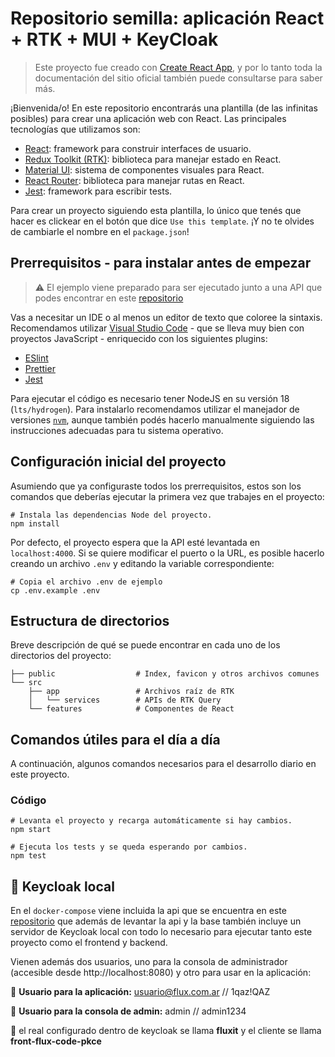 # Repositorio semilla: aplicación React + RTK + MUI + KeyCloak

>  Este proyecto fue creado con [Create React App](https://create-react-app.dev/), y por lo tanto toda la documentación del sitio oficial también puede consultarse para saber más.

¡Bienvenida/o! En este repositorio encontrarás una plantilla (de las infinitas posibles) para crear una aplicación web con React. Las principales tecnologías que utilizamos son:

- [React](https://reactjs.org/): framework para construir interfaces de usuario.
- [Redux Toolkit (RTK)](https://redux-toolkit.js.org/): biblioteca para manejar estado en React.
- [Material UI](https://material-ui.com/): sistema de componentes visuales para React.
- [React Router](https://reactrouter.com/): biblioteca para manejar rutas en React.
- [Jest](https://jestjs.io/): framework para escribir tests.

Para crear un proyecto siguiendo esta plantilla, lo único que tenés que hacer es clickear en el botón que dice `Use this template`. ¡Y no te olvides de cambiarle el nombre en el `package.json`!

## Prerrequisitos - para instalar antes de empezar

> ⚠️ El ejemplo viene preparado para ser ejecutado junto a una API que podes encontrar en este [repositorio](https://gitlab.extranet.fluxit.com.ar/technology/arquitectura-de-referencia/authorization/nest-with-keycloak)

Vas a necesitar un IDE o al menos un editor de texto que coloree la sintaxis. Recomendamos utilizar [Visual Studio Code](https://code.visualstudio.com/) - que se lleva muy bien con proyectos JavaScript - enriquecido con los siguientes plugins:

- [ESlint](https://marketplace.visualstudio.com/items?itemName=dbaeumer.vscode-eslint)
- [Prettier](https://marketplace.visualstudio.com/items?itemName=esbenp.prettier-vscode)
- [Jest](https://marketplace.visualstudio.com/items?itemName=Orta.vscode-jest)

Para ejecutar el código es necesario tener NodeJS en su versión 18 (`lts/hydrogen`). Para instalarlo recomendamos utilizar el manejador de versiones [`nvm`](https://github.com/nvm-sh/nvm), aunque también podés hacerlo manualmente siguiendo las instrucciones adecuadas para tu sistema operativo.

## Configuración inicial del proyecto

Asumiendo que ya configuraste todos los prerrequisitos, estos son los comandos que deberías ejecutar la primera vez que trabajes en el proyecto:

```shell
# Instala las dependencias Node del proyecto.
npm install
```

Por defecto, el proyecto espera que la API esté levantada en `localhost:4000`. Si se quiere modificar el puerto o la URL, es posible hacerlo creando un archivo `.env` y editando la variable correspondiente:

```shell
# Copia el archivo .env de ejemplo
cp .env.example .env
```

## Estructura de directorios

Breve descripción de qué se puede encontrar en cada uno de los directorios del proyecto:

```shell
├── public                  # Index, favicon y otros archivos comunes
└── src
    ├── app                 # Archivos raíz de RTK
    │   └── services        # APIs de RTK Query
    └── features            # Componentes de React
```

## Comandos útiles para el día a día

A continuación, algunos comandos necesarios para el desarrollo diario en este proyecto.

### Código

```shell
# Levanta el proyecto y recarga automáticamente si hay cambios.
npm start

# Ejecuta los tests y se queda esperando por cambios.
npm test
```

## 🔑 Keycloak local

En el `docker-compose` viene incluida la api que se encuentra en este [repositorio](https://gitlab.extranet.fluxit.com.ar/technology/arquitectura-de-referencia/authorization/nest-with-keycloak) que además de levantar la api y la base también incluye  un servidor de Keycloak local con todo lo necesario para ejecutar tanto este proyecto como el frontend y backend.



Vienen además dos usuarios, uno para la consola de administrador (accesible desde http://localhost:8080) y otro para usar en la aplicación:

👨 **Usuario para la aplicación:** usuario@flux.com.ar // 1qaz!QAZ

👮 **Usuario para la consola de admin:** admin // admin1234

🚀 el real configurado dentro de keycloak se llama **fluxit** y el cliente se llama **front-flux-code-pkce**

